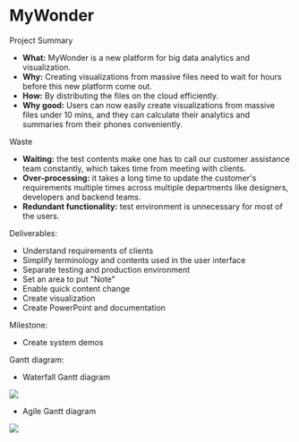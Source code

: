 # **MyWonder**

Project Summary

- **What:** MyWonder is a new platform for big data analytics and visualization.
- **Why:** Creating visualizations from massive files need to wait for hours before this new platform come out.
- **How:** By distributing the files on the cloud efficiently.
- **Why good:** Users can now easily create visualizations from massive files under 10 mins, and they can calculate their analytics and summaries from their phones conveniently.

Waste

- **Waiting:** the test contents make one has to call our customer assistance team constantly, which takes time from meeting with clients.
- **Over-processing:** it takes a long time to update the customer&#39;s requirements multiple times across multiple departments like designers, developers and backend teams.
- **Redundant functionality:** test environment is unnecessary for most of the users.

Deliverables:

- Understand requirements of clients
- Simplify terminology and contents used in the user interface
- Separate testing and production environment
- Set an area to put &quot;Note&quot;
- Enable quick content change
- Create visualization
- Create PowerPoint and documentation

Milestone:

- Create system demos

Gantt diagram:

- Waterfall Gantt diagram

![](RackMultipart20201016-4-13off8e_html_28639ceeff2521e6.png)

- Agile Gantt diagram

![](RackMultipart20201016-4-13off8e_html_7926a0a5ef6d71cb.png)
